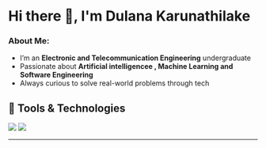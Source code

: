 # Hi there 👋, I'm Dulana Karunathilake

###  About Me:
-  I’m an **Electronic and Telecommunication Engineering** undergraduate  
-  Passionate about **Artificial intelligencee , Machine Learning and Software Engineering**  
-  Always curious to solve real-world problems through tech  


## 🧰 Tools & Technologies

<p align="left">
  <img src="https://skillicons.dev/icons?i=py,cpp,c,java,js,html,css,mysql,nodejs,react,nextjs,linux,vscode,git,github,flask,fastapi,docker,postman" />
  <img src="https://skillicons.dev/icons?i=tensorflow,pytorch,opencv,pandas,numpy,matplotlib,seaborn" />
</p>

---
